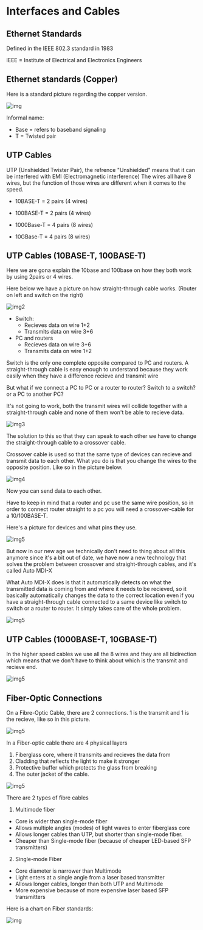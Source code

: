 <h1>Interfaces and Cables</h1>

<h2>Ethernet Standards</h2>
    
 Defined in the IEEE 802.3 standard in 1983

 IEEE = Institute of Electrical and Electronics Engineers

<h2>Ethernet standards (Copper)</h2>

 Here is a standard picture regarding the copper version.

![img](/CCNA/Study%20notes/Interfaces%20and%20Cables/Pictures/Pic1.png)

Informal name:
 - Base = refers to baseband signaling
 - T = Twisted pair

<h2>UTP Cables</h2>
 
UTP (Unshielded Twister Pair), the refrence "Unshielded" means that it can be interfered with EMI (Electromagnetic interference) 
The wires all have 8 wires, but the function of those wires are different when it comes to the speed.
- 10BASE-T = 2 pairs (4 wires)
- 100BASE-T = 2 pairs (4 wires)

- 1000Base-T = 4 pairs (8 wires)
- 10GBase-T = 4 pairs (8 wires)

<h2>UTP Cables (10BASE-T, 100BASE-T)</h2>

Here we are gona explain the 10base and 100base on how they both work by using 2pairs or 4 wires.

Here below we have a picture on how straight-through cable works.
(Router on left and switch on the right)

![img2](/CCNA/Study%20notes/Interfaces%20and%20Cables/Pictures/pic2.png)


 - Switch:
     - Recieves data on wire 1+2
     - Transmits data on wire 3+6
 - PC and routers
     - Recieves data on wire 3+6
     - Transmits data on wire 1+2

Switch is the only one complete opposite compared to PC and routers.
A straight-through cable is easy enough to understand because they work easily when they have a difference recieve and transmit wire

But what if we connect a PC to PC or a router to router? Switch to a switch? or a PC to another PC?

It's not going to work, both the transmit wires will collide together with a straight-through cable and none of them won't be able to recieve data.

![img3](/CCNA/Study%20notes/Interfaces%20and%20Cables/Pictures/pic3.png)

The solution to this so that they can speak to each other we have to change the straight-through cable to a crossover cable.

Crossover cable is used so that the same type of devices can recieve and transmit data to each other.
What you do is that you change the wires to the opposite position. Like so in the picture below.

![img4](/CCNA/Study%20notes/Interfaces%20and%20Cables/Pictures/pic4.png)

Now you can send data to each other.

Have to keep in mind that a router and pc use the same wire position, so in order to connect router straight to a pc you will need a crossover-cable for a 10/100BASE-T.

Here's a picture for devices and what pins they use.

![img5](/CCNA/Study%20notes/Interfaces%20and%20Cables/Pictures/pic5.png)

But now in our new age we technically don't need to thing about all this anymore since it's a bit out of date, we have now a new technology that solves the problem between crossover and straight-through cables, and it's called Auto MDI-X

What Auto MDI-X does is that it automatically detects on what the transmitted data is coming from and where it needs to be recieved, so it basically automatically changes the data to the correct location even if you have a straight-through cable connected to a same device like switch to switch or a router to router. It simply takes care of the whole problem.

![img5](/CCNA/Study%20notes/Interfaces%20and%20Cables/Pictures/pic6.png)

<h2>UTP Cables (1000BASE-T, 10GBASE-T)</h2>

In the higher speed cables we use all the 8 wires and they are all bidirection which means that we don't have to think about which is the transmit and recieve end.

![img5](/CCNA/Study%20notes/Interfaces%20and%20Cables/Pictures/pic7.png)

<h2>Fiber-Optic Connections</h2>

On a Fibre-Optic Cable, there are 2 connections. 1 is the transmit and 1 is the recieve, like so in this picture.

![img5](/CCNA/Study%20notes/Interfaces%20and%20Cables/Pictures/pic8.png)

In a Fiber-optic cable there are 4 physical layers
1. Fiberglass core, where it transmits and recieves the data from
2. Cladding that reflects the light to make it stronger
3. Protective buffer which protects the glass from breaking 
4. The outer jacket of the cable.

![img5](/CCNA/Study%20notes/Interfaces%20and%20Cables/Pictures/pic9.png)

There are 2 types of fibre cables
1. Multimode fiber
 - Core is wider than single-mode fiber
 - Allows multiple angles (modes) of light waves to enter fiberglass core
 - Allows longer cables than UTP, but shorter than single-mode fiber.
 - Cheaper than Single-mode  fiber (because of cheaper LED-based SFP transmitters)
2. Single-mode Fiber
 - Core diameter is narrower than Multimode
 - Light enters at a single angle from a laser based transmitter
 - Allows longer cables, longer than both UTP and Multimode
 - More expensive because of more expensive laser based SFP transmitters

 Here is a chart on Fiber standards:

![img](/CCNA/Study%20notes/Interfaces%20and%20Cables/Pictures/pic10.png)





<h2></h2>

<h2></h2>

<h2></h2>

<h2></h2>

<h2></h2>
